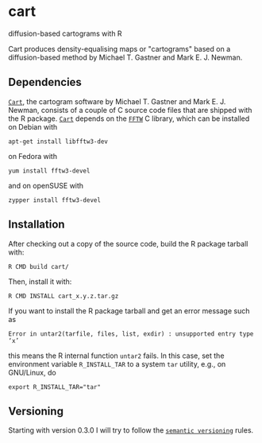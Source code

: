 # cart

diffusion-based cartograms with R

Cart produces density-equalising maps or "cartograms" based on a
diffusion-based method by Michael T. Gastner and Mark E. J. Newman.

## Dependencies

[`Cart`](http://www-personal.umich.edu/~mejn/cart/), the cartogram software by
Michael T. Gastner and Mark E. J. Newman, consists of a couple of C source code
files that are shipped with the R
package. [`Cart`](http://www-personal.umich.edu/~mejn/cart/)
depends on the [`FFTW`](http://www.fftw.org/) C library, which can be
installed on Debian with

    apt-get install libfftw3-dev

on Fedora with

    yum install fftw3-devel

and on openSUSE with

    zypper install fftw3-devel

## Installation

After checking out a copy of the source code, build the R package tarball with:

    R CMD build cart/

Then, install it with:

    R CMD INSTALL cart_x.y.z.tar.gz

If you want to install the R package tarball and get an error message such as

    Error in untar2(tarfile, files, list, exdir) : unsupported entry type ‘x’

this means the R internal function `untar2` fails. In this case, set the
environment variable `R_INSTALL_TAR` to a system `tar` utility, e.g., on
GNU/Linux, do

    export R_INSTALL_TAR="tar"

## Versioning

Starting with version 0.3.0 I will try to follow the [`semantic
versioning`](http://semantic.org/) rules.
